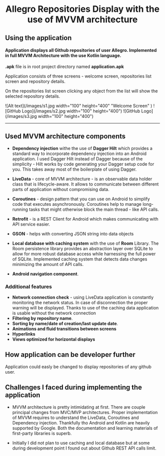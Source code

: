 <h1 align="center">Allegro Repositories Display with the use of MVVM architecture</h1>




## Using the application

####  Application displays all Github repositories of user Allegro. Implemented in full MVVM Architecture with the use Kotlin language.

**.apk** file is in root project directory named **application.apk**

Application consists of three screens - welcome screen, repositories list screen and repository details.

On the repositories list screen clicking any object from the list will show the selected repository details.


![Alt text](/images/s1.jpg width="100" height="400" "Welcome Screen" )
![GitHub Logo](/images/s2.jpg width="100" height="400") 
![GitHub Logo](/images/s3.jpg width="100" height="400") 


--------------------------------------------------

## Used MVVM architecture components

- **Dependency injection** withe the use of **Dagger Hilt** which provides a standard way to incorporate dependency injection into an Android application. I used Dagger Hilt instead of Dagger because of the simplicity - Hilt works by code generating your Dagger setup code for you. This takes away most of the boilerplate of using Dagger.

- **LiveData** - core of MVVM architecture - is an observable data holder class that is lifecycle-aware. It allows to communicate between different parts of application without compromising data.
- **Coroutines** - design pattern that you can use on Android to simplify code that executes asynchronously. Coroutines help to manage long-running tasks that might otherwise block the main thread - like API calls.
-  **Retrofit** - is a REST Client for Android which makes communicating with API service easier. 
- **GSON** - helps with converting JSON string into data objects
- **Local database with caching system** with the use of **Room** Library. The Room persistence library provides an abstraction layer over SQLite to allow for more robust database access while harnessing the full power of SQLite. Implemented caching system that detects data changes minimizing the amount of API calls.

- **Android navigation component**.

### Additional features
- **Network connection check** - using LiveData application is constantly monitoring the network status. In case of disconnection the proper warning will be displayed. Thanks to use of the caching data application is usable without the network connection
- **Filtering by repository name**.
- **Sorting by name/date of creation/last update date**.
- **Animations and fluid transitions between screens**
- **Hyperlinks**
- **Views optimized for horizontal displays**


## How application can be developer further

Application could easly be changed to display repositories of any github user. 

## Challenges I faced during implementing the application
- MVVM architecture is pretty intimidating at first. There are couple principal changes from MVC/MVP architectures. Proper implementation of MVVM requires to understand the LiveData, Coroutines and Dependency injection. Thankfully tho Android and Kotlin are heavily supported by Google. Both the documentation and learning materials of first-party libraries is superb.

- Initially I did not plan to use caching and local database but at some during development point I found out about Github REST API calls limit.





